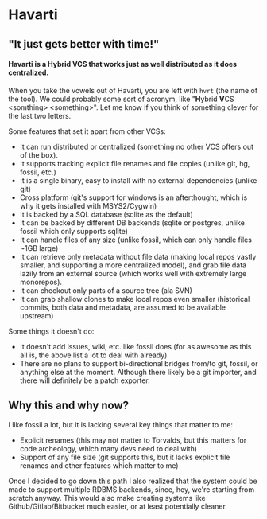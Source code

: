 # Havarti

## "It just gets better with time!"

#### Havarti is a Hybrid VCS that works just as well distributed as it does centralized.

When you take the vowels out of Havarti, you are left with `hvrt` (the name of
the tool). We could probably some sort of acronym, like "**H**ybrid **V**CS \<somthing> \<something>". Let me know if you think of something clever for the last two
letters.

Some features that set it apart from other VCSs:
* It can run distributed or centralized (something no other VCS offers out of the box).
* It supports tracking explicit file renames and file copies (unlike git, hg, fossil, etc.)
* It is a single binary, easy to install with no external dependencies (unlike git)
* Cross platform (git's support for windows is an
  afterthought, which is why it gets installed with MSYS2/Cygwin)
* It is backed by a SQL database (sqlite as the default)
* It can be backed by different DB backends (sqlite or postgres, unlike fossil
  which only supports sqlite)
* It can handle files of any size (unlike fossil, which can only
  handle files ~1GB large)
* It can retrieve only metadata without file data (making local repos vastly
  smaller, and supporting a more centralized model), and grab file data lazily
  from an external source (which  works well with extremely large monorepos).
* It can checkout only parts of a source tree (ala SVN)
* It can grab shallow clones to make local repos even smaller (historical
  commits, both data and metadata, are assumed to be available upstream)

Some things it doesn't do:
* It doesn't add issues, wiki, etc. like fossil does (for as awesome as this
  all is, the above list a lot to deal with already)
* There are no plans to support bi-directional bridges from/to git, fossil, or anything else
  at the moment. Although there likely be a git importer, and there will definitely
  be a patch exporter.

## Why this and why now?

I like fossil a lot, but it is lacking several key things that matter to me:
* Explicit renames (this may not matter to Torvalds, but this matters for code
  archeology, which many devs need to deal with)
* Support of any file size (git supports this, but it lacks explicit file
  renames and other features which matter to me)

Once I decided to go down this path I also realized that the system could be
made to support multiple RDBMS backends, since, hey, we're starting from
scratch anyway. This would also make creating systems like
Github/Gitlab/Bitbucket much easier, or at least potentially cleaner.
